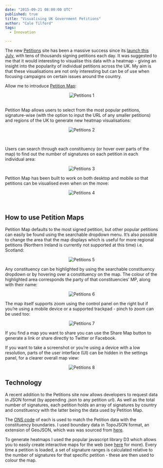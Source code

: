 ```yaml
---
date: "2015-09-21 08:00:00 UTC"
published: true
title: "Visualising UK Government Petitions"
author: "Cale Tilford"
tags:
  - Innovation

---
```


The new [Petitions](https://petition.parliament.uk) site has been a massive success since its [launch this July](https://www.unboxedconsulting.com/news/new-government-petitions-website-launched-developed-in-partnership-with-unboxed-consulting), with tens of thousands signing petitions each day. It was suggested to me that it would interesting to visualise this data with a heatmap - giving an insight into the popularity of individual petitions across the UK. My aim is that these visualisations are not only interesting but can be of use when focusing campaigns on certain issues around the country.<br/>

Allow me to introduce [Petition Map](http://petitionmap.unboxedconsulting.com/):<br/>

<p align="center"><img src="http://bit.ly/1KjPHeE" alt="Petitions 1"></p>
<br/>
Petition Map allows users to select from the most popular petitions, signature-wise (with the option to input the URL of any smaller petitions) and regions of the UK to generate new heatmap visualisations:<br/>

<p align="center"><img src="http://bit.ly/1ijKD2D" alt="Petitions 2"></p>
<br/>

Users can search through each constituency (or hover over parts of the map) to find out the number of signatures on each petition in each individual area:<br/>

<p align="center"><img src="http://bit.ly/1NG8O8T" alt="Petitions 3"></p>

Petition Map has been built to work on both desktop and mobile so that petitions can be visualised even when on the move:<br/>

<p align="center"><img src="http://bit.ly/1NG8VkQ" alt="Petitions 4"></p>
<br/>

<h2>How to use Petition Maps</h2>
Petition Map defaults to the most signed petition, but other popular petitions can easily be found using the searchable dropdown menu. It’s also possible to change the area that the map displays which is useful for more regional petitions (Northern Ireland is currently not supported at this time) i.e. Scotland:<br/>

<p align="center"><img src="http://bit.ly/1OhzCwf" alt="Petitions 5"></p>

Any constituency can be highlighted by using the searchable constituency dropdown or by hovering over a constituency on the map. The colour of the highlighted area
corresponds the party of that constituencies’ MP, along with their name:<br/>

<p align="center"><img src="http://bit.ly/1izOlWD" alt="Petitions 6"></p>

The map itself supports zoom using the control panel on the right but if you’re using a mobile device or a supported trackpad - pinch to zoom can be used too:<gr/>

<p align="center"><img src="http://bit.ly/1iScQOA" alt="Petitions 7"></p>

If you find a map you want to share you can use the Share Map button to generate a link or share directly to Twitter or Facebook.<br/>

If you want to take a screenshot or you’re using a device with a low resolution, parts of the user interface (UI) can be hidden in the settings panel, for a clearer overall map view:<br/>

<p align="center"><img src="http://bit.ly/1FPRdU9" alt="Petitions 8"></p>


<h2>Technology</h2>
A recent addition to the Petitions site now allows developers to request data in JSON format (by appending .json to any petition url). As well as the total number of signatures, each petition holds an array of signatures by country and constituency with the latter being the data used by Petition Map.<br/>

The [ONS code](https://en.wikipedia.org/wiki/ONS_coding_system) of each is used to match the Petition data with the constituency boundaries. I used boundary data in TopoJSON format, an extension of GeoJSON, which was was sourced from [here](https://github.com/martinjc/UK-GeoJson).<br/>

To generate heatmaps I used the popular javascript library D3 which allows you to easily create interactive maps for the web (see [here](http://bost.ocks.org/mike/map/) for more). Every time a petition is loaded, a set of signature ranges is calculated relative to the number of signatures for that specific petition - these are then used to colour the map.

